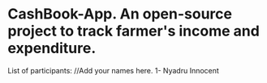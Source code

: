 # CashBook-App. An open-source project to track farmer's income and expenditure.
List of participants:
//Add your names here.
1- Nyadru Innocent
